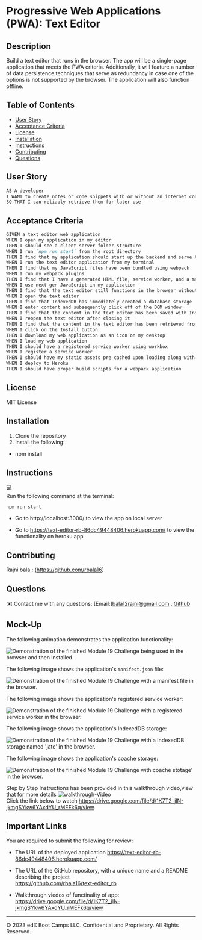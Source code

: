 # Progressive Web Applications (PWA): Text Editor

## Description
Build a text editor that runs in the browser. The app will be a single-page application that meets the PWA criteria. Additionally, it will feature a number of data persistence techniques that serve as redundancy in case one of the options is not supported by the browser. The application will also function offline.

## Table of Contents

- [User Story](#user-story)
- [Acceptance Criteria](#acceptance-criteria)
- [License](#license)
- [Installation](#installation)
- [Instructions](#instructions)
- [Contributing](#contributing)
- [Questions](#questions)

## User Story

```md
AS A developer
I WANT to create notes or code snippets with or without an internet connection
SO THAT I can reliably retrieve them for later use
```

## Acceptance Criteria

```md
GIVEN a text editor web application
WHEN I open my application in my editor
THEN I should see a client server folder structure
WHEN I run `npm run start` from the root directory
THEN I find that my application should start up the backend and serve the client
WHEN I run the text editor application from my terminal
THEN I find that my JavaScript files have been bundled using webpack
WHEN I run my webpack plugins
THEN I find that I have a generated HTML file, service worker, and a manifest file
WHEN I use next-gen JavaScript in my application
THEN I find that the text editor still functions in the browser without errors
WHEN I open the text editor
THEN I find that IndexedDB has immediately created a database storage
WHEN I enter content and subsequently click off of the DOM window
THEN I find that the content in the text editor has been saved with IndexedDB
WHEN I reopen the text editor after closing it
THEN I find that the content in the text editor has been retrieved from our IndexedDB
WHEN I click on the Install button
THEN I download my web application as an icon on my desktop
WHEN I load my web application
THEN I should have a registered service worker using workbox
WHEN I register a service worker
THEN I should have my static assets pre cached upon loading along with subsequent pages and static assets
WHEN I deploy to Heroku
THEN I should have proper build scripts for a webpack application
```

## License 
MIT License

## Installation
1. Clone the repository
2. Install the following: 
- npm install

## Instructions
💻   
Run the following command at the terminal:

`npm run start` <br>
- Go to http://localhost:3000/ to view the app on local server<br>

- Go to https://text-editor-rb-86dc49448406.herokuapp.com/ to view the functionality on heroku app

## Contributing
Rajni bala : (https://github.com/rbala16)

## Questions
✉️ Contact me with any questions: [Email:]bala12rajni@gmail.com , [Github](https://github.com/rbala16)<br />

## Mock-Up

The following animation demonstrates the application functionality:

![Demonstration of the finished Module 19 Challenge being used in the browser and then installed.](./Assets/demo1.jpg)

The following image shows the application's `manifest.json` file:

![Demonstration of the finished Module 19 Challenge with a manifest file in the browser.](./Assets/demo2.jpg)

The following image shows the application's registered service worker:

![Demonstration of the finished Module 19 Challenge with a registered service worker in the browser.](./Assets/demo3.jpg)

The following image shows the application's IndexedDB storage:

![Demonstration of the finished Module 19 Challenge with a IndexedDB storage named 'jate' in the browser.](./Assets/demo4.jpg)

The following image shows the application's coache storage:

![Demonstration of the finished Module 19 Challenge with coache stotage' in the browser.](./Assets/demo5.jpg)
<br>

Step by Step Instructions  has been provided in this walkthrough video,view that for more details
![walkthrough-Video](./Assets/walkthrough.gif)<br>
Click the link below to watch
https://drive.google.com/file/d/1K7T2_jlN-jkmgSYkw6YAxdYU_rMEFk6q/view



## Important Links

You are required to submit the following for review:

* The URL of the deployed application
https://text-editor-rb-86dc49448406.herokuapp.com/

* The URL of the GitHub repository, with a unique name and a README describing the project<br>
https://github.com/rbala16/text-editor_rb

* Walkthrough viedos of functinality of app:<br>
https://drive.google.com/file/d/1K7T2_jlN-jkmgSYkw6YAxdYU_rMEFk6q/view
- - -
© 2023 edX Boot Camps LLC. Confidential and Proprietary. All Rights Reserved.
